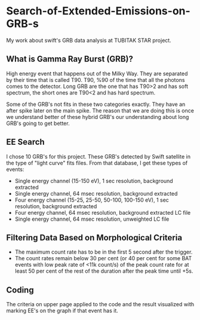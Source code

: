 # Search-of-Extended-Emissions-on-GRB-s
My work about swift's GRB data analysis at TUBITAK STAR project.


## What is Gamma Ray Burst (GRB)?
High energy event that happens out of the Milky Way. They are separated by their time that is called T90. T90, %90 of the time that all the photons comes to the detector. Long GRB are the one that has T90>2 and has soft spectrum, the short ones are T90<2 and has hard spectrum.

Some of the GRB's not fits in these two categories exactly. They have an after spike later on the main spike. The reason that we are doing this is once we understand better of these hybrid GRB's our understanding about long GRB's going to get better.


## EE Search
I chose 10 GRB's for this project. These GRB's detected by Swift satellite in the type of "light curve" fits files. From that database, I get these types of events:
- Single energy channel (15-150 eV), 1 sec resolution, background extracted
- Single energy channel, 64 msec resolution, background extracted
- Four energy channel (15-25, 25-50, 50-100, 100-150 eV), 1 sec resolution, background extracted
- Four energy channel, 64 msec resolution, background extracted LC file
- Single energy channel, 64 msec resolution, unweighted LC file


## Filtering Data Based on Morphological Criteria
- The maximum count rate has to be in the first 5 second after the trigger. 
- The count rates remain below 30 per cent (or 40 per cent for some BAT events with low peak rate of <11k count/s) of the peak count rate for at least 50 per cent of the rest of the duration after the peak time until +5s.

## Coding
The criteria on upper page applied to the code and the result visualized with marking EE's on the graph if that event has it.

